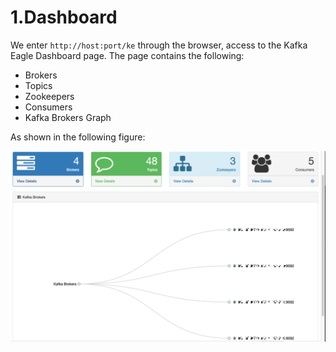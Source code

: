 # 1.Dashboard

We enter `http://host:port/ke` through the browser, access to the Kafka Eagle Dashboard page. The page contains the following:

* Brokers
* Topics
* Zookeepers
* Consumers
* Kafka Brokers Graph

As shown in the following figure:

![Dashboard](../.gitbook/assets/dashboard-2x.png)

